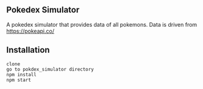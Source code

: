 ## Pokedex Simulator

A pokedex simulator that provides data of all pokemons. Data is driven from https://pokeapi.co/

## Installation

```
clone
go to pokdex_simulator directory
npm install
npm start
```
